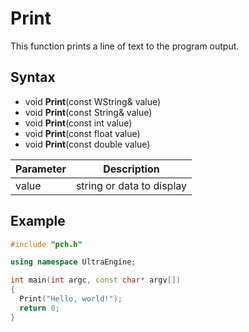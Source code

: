 # Print

This function prints a line of text to the program output.

## Syntax

- void **Print**(const WString& value)
- void **Print**(const String& value)
- void **Print**(const int value)
- void **Print**(const float value)
- void **Print**(const double value)

| Parameter | Description |
|---|---|
| value | string or data to display |

## Example

```c++
#include "pch.h"

using namespace UltraEngine;

int main(int argc, const char* argv[])
{
  Print("Hello, world!");
  return 0;
}
```
